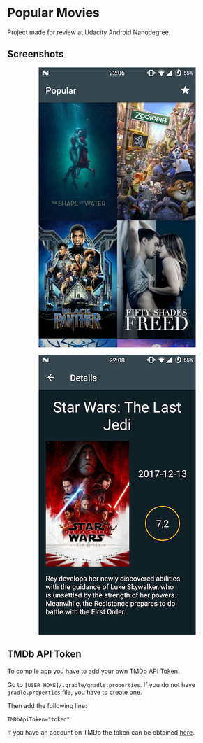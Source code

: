 # Popular Movies
Project made for review at Udacity Android Nanodegree.

## Screenshots
<p align="center">
  <img src="https://github.com/wojciechkryg/Popular-Movies/blob/master/screenshots/screenshot_01.png?raw=true" alt="screenshot_01" style="width: 360px;"/>
</p>

<p align="center">
  <img src="https://github.com/wojciechkryg/Popular-Movies/blob/master/screenshots/screenshot_02.png?raw=true" alt="screenshot_02" style="width: 360px;"/>
</p>

## TMDb API Token
To compile app you have to add your own TMDb API Token.

Go to `[USER_HOME]/.gradle/gradle.properties`.
If you do not have `gradle.properties` file, you have to create one.

Then add the following line:
```
TMDbApiToken="token"
```

If you have an account on TMDb the token can be obtained [here](https://www.themoviedb.org/settings/api).
